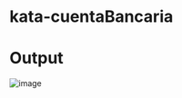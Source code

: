 # kata-cuentaBancaria

# Output
![image](https://user-images.githubusercontent.com/45043430/162341691-56f308d1-36bf-4266-9e39-eaa3486d447f.png)
